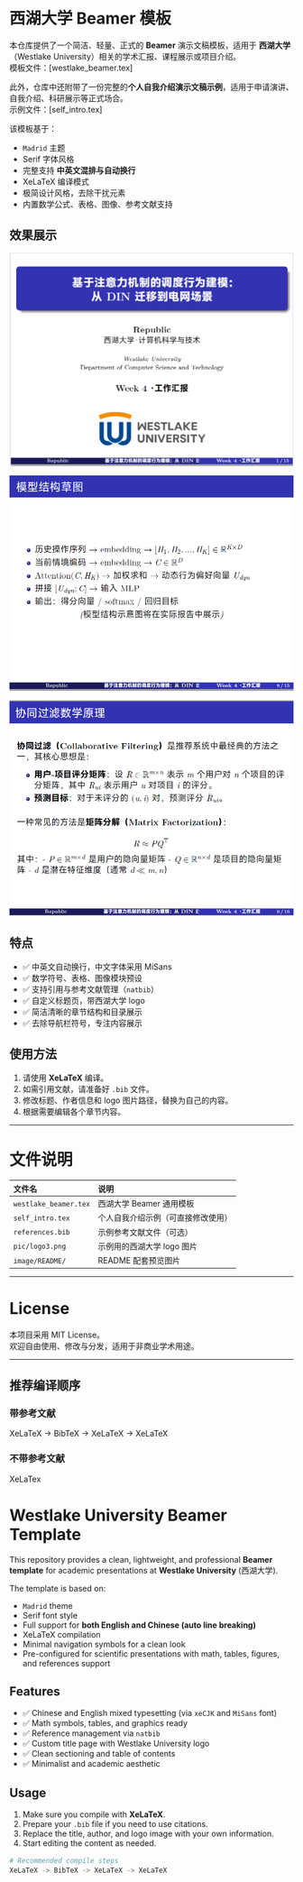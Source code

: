 # 西湖大学 Beamer 模板

本仓库提供了一个简洁、轻量、正式的 **Beamer** 演示文稿模板，适用于 **西湖大学**（Westlake University）相关的学术汇报、课程展示或项目介绍。  
模板文件：[westlake_beamer.tex]

此外，仓库中还附带了一份完整的**个人自我介绍演示文稿示例**，适用于申请演讲、自我介绍、科研展示等正式场合。  
示例文件：[self_intro.tex]


该模板基于：
- `Madrid` 主题
- Serif 字体风格
- 完整支持 **中英文混排与自动换行**
- XeLaTeX 编译模式
- 极简设计风格，去除干扰元素
- 内置数学公式、表格、图像、参考文献支持

## 效果展示
![1745678618453](image/README/1745678618453.png)

![1745678640148](image/README/1745678640148.png)

![1745679341568](image/README/1745679341568.png)

## 特点

- ✅ 中英文自动换行，中文字体采用 MiSans
- ✅ 数学符号、表格、图像模块预设
- ✅ 支持引用与参考文献管理（`natbib`）
- ✅ 自定义标题页，带西湖大学 logo
- ✅ 简洁清晰的章节结构和目录展示
- ✅ 去除导航栏符号，专注内容展示

## 使用方法

1. 请使用 **XeLaTeX** 编译。
2. 如需引用文献，请准备好 `.bib` 文件。
3. 修改标题、作者信息和 logo 图片路径，替换为自己的内容。
4. 根据需要编辑各个章节内容。


---

# 文件说明

| 文件名              | 说明                          |
|:--------------------|:------------------------------|
| `westlake_beamer.tex` | 西湖大学 Beamer 通用模板          |
| `self_intro.tex`      | 个人自我介绍示例（可直接修改使用） |
| `references.bib`     | 示例参考文献文件（可选）           |
| `pic/logo3.png`      | 示例用的西湖大学 logo 图片         |
| `image/README/`      | README 配套预览图片               |

---

# License

本项目采用 MIT License。  
欢迎自由使用、修改与分发，适用于非商业学术用途。

---

## 推荐编译顺序

### 带参考文献
XeLaTeX → BibTeX → XeLaTeX → XeLaTeX

### 不带参考文献
XeLaTex


# Westlake University Beamer Template

This repository provides a clean, lightweight, and professional **Beamer template** for academic presentations at **Westlake University** (西湖大学).

The template is based on:
- `Madrid` theme
- Serif font style
- Full support for **both English and Chinese (auto line breaking)**
- XeLaTeX compilation
- Minimal navigation symbols for a clean look
- Pre-configured for scientific presentations with math, tables, figures, and references support

## Features

- ✅ Chinese and English mixed typesetting (via `xeCJK` and `MiSans` font)
- ✅ Math symbols, tables, and graphics ready
- ✅ Reference management via `natbib`
- ✅ Custom title page with Westlake University logo
- ✅ Clean sectioning and table of contents
- ✅ Minimalist and academic aesthetic

## Usage

1. Make sure you compile with **XeLaTeX**.
2. Prepare your `.bib` file if you need to use citations.
3. Replace the title, author, and logo image with your own information.
4. Start editing the content as needed.

```bash
# Recommended compile steps
XeLaTeX -> BibTeX -> XeLaTeX -> XeLaTeX
